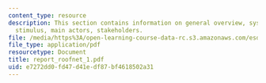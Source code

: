 ```yaml
---
content_type: resource
description: This section contains information on general overview, system description,
  stimulus, main actors, stakeholders.
file: /media/https%3A/open-learning-course-data-rc.s3.amazonaws.com/esd-342-advanced-system-architecture-spring-2006/e7272dd0fd47d41edf87bf4618502a31_report_roofnet_1.pdf
file_type: application/pdf
resourcetype: Document
title: report_roofnet_1.pdf
uid: e7272dd0-fd47-d41e-df87-bf4618502a31
---
```

